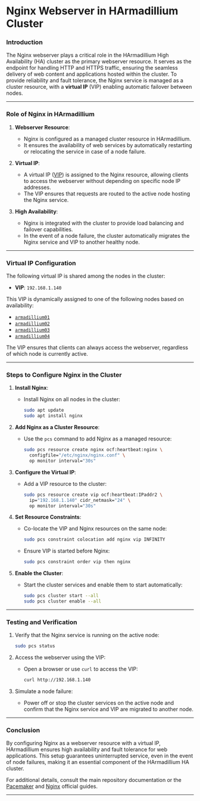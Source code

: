 # Nginx Webserver in HArmadillium Cluster

### **Introduction**
The Nginx webserver plays a critical role in the HArmadillium High Availability (HA) cluster as the primary webserver resource. It serves as the endpoint for handling HTTP and HTTPS traffic, ensuring the seamless delivery of web content and applications hosted within the cluster. To provide reliability and fault tolerance, the Nginx service is managed as a cluster resource, with a **virtual IP** (VIP) enabling automatic failover between nodes.

---

### **Role of Nginx in HArmadillium**
1. **Webserver Resource**:
   - Nginx is configured as a managed cluster resource in HArmadillium.
   - It ensures the availability of web services by automatically restarting or relocating the service in case of a node failure.

2. **Virtual IP**:
   - A virtual IP ([VIP](https://github.com/universalbit-dev/HArmadillium/blob/main/vip.md)) is assigned to the Nginx resource, allowing clients to access the webserver without depending on specific node IP addresses.
   - The VIP ensures that requests are routed to the active node hosting the Nginx service.

3. **High Availability**:
   - Nginx is integrated with the cluster to provide load balancing and failover capabilities.
   - In the event of a node failure, the cluster automatically migrates the Nginx service and VIP to another healthy node.

---

### **Virtual IP Configuration**
The following virtual IP is shared among the nodes in the cluster:
- **VIP**: `192.168.1.140`

This VIP is dynamically assigned to one of the following nodes based on availability:
- [`armadillium01`](https://github.com/universalbit-dev/HArmadillium/blob/main/nginx/01/default)
- [`armadillium02`](https://github.com/universalbit-dev/HArmadillium/blob/main/nginx/02/default)
- [`armadillium03`](https://github.com/universalbit-dev/HArmadillium/blob/main/nginx/03/default)
- [`armadillium04`](https://github.com/universalbit-dev/HArmadillium/blob/main/nginx/04/default)

The VIP ensures that clients can always access the webserver, regardless of which node is currently active.

---

### **Steps to Configure Nginx in the Cluster**
1. **Install Nginx**:
   - Install Nginx on all nodes in the cluster:
     ```bash
     sudo apt update
     sudo apt install nginx
     ```

2. **Add Nginx as a Cluster Resource**:
   - Use the `pcs` command to add Nginx as a managed resource:
     ```bash
     sudo pcs resource create nginx ocf:heartbeat:nginx \
       configfile="/etc/nginx/nginx.conf" \
       op monitor interval="30s"
     ```

3. **Configure the Virtual IP**:
   - Add a VIP resource to the cluster:
     ```bash
     sudo pcs resource create vip ocf:heartbeat:IPaddr2 \
       ip="192.168.1.140" cidr_netmask="24" \
       op monitor interval="30s"
     ```

4. **Set Resource Constraints**:
   - Co-locate the VIP and Nginx resources on the same node:
     ```bash
     sudo pcs constraint colocation add nginx vip INFINITY
     ```

   - Ensure VIP is started before Nginx:
     ```bash
     sudo pcs constraint order vip then nginx
     ```

5. **Enable the Cluster**:
   - Start the cluster services and enable them to start automatically:
     ```bash
     sudo pcs cluster start --all
     sudo pcs cluster enable --all
     ```

---

### **Testing and Verification**
1. Verify that the Nginx service is running on the active node:
   ```bash
   sudo pcs status
   ```

2. Access the webserver using the VIP:
   - Open a browser or use `curl` to access the VIP:
     ```bash
     curl http://192.168.1.140
     ```

3. Simulate a node failure:
   - Power off or stop the cluster services on the active node and confirm that the Nginx service and VIP are migrated to another node.

---

### **Conclusion**
By configuring Nginx as a webserver resource with a virtual IP, HArmadillium ensures high availability and fault tolerance for web applications. This setup guarantees uninterrupted service, even in the event of node failures, making it an essential component of the HArmadillium HA cluster.

For additional details, consult the main repository documentation or the [Pacemaker](https://clusterlabs.org/pacemaker/doc/) and [Nginx](https://nginx.org/en/docs/) official guides.

---
